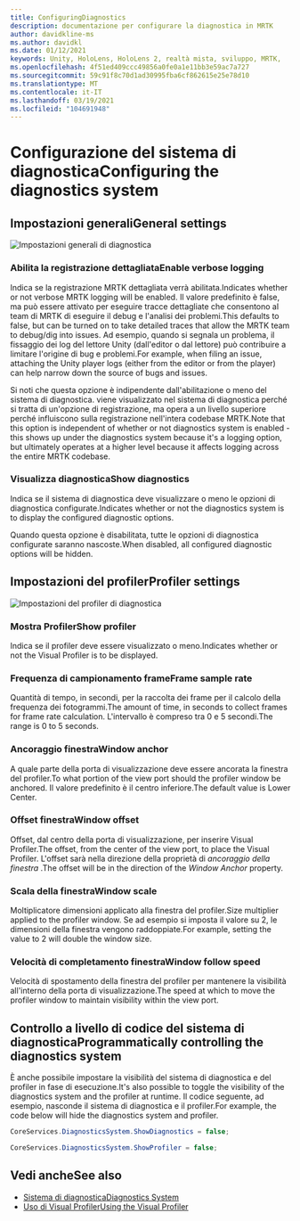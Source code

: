 ```yaml
---
title: ConfiguringDiagnostics
description: documentazione per configurare la diagnostica in MRTK
author: davidkline-ms
ms.author: davidkl
ms.date: 01/12/2021
keywords: Unity, HoloLens, HoloLens 2, realtà mista, sviluppo, MRTK,
ms.openlocfilehash: 4f51ed409ccc49856a0fe0a1e11bb3e59ac7a727
ms.sourcegitcommit: 59c91f8c70d1ad30995fba6cf862615e25e78d10
ms.translationtype: MT
ms.contentlocale: it-IT
ms.lasthandoff: 03/19/2021
ms.locfileid: "104691948"
---
```

# <a name="configuring-the-diagnostics-system"></a><span data-ttu-id="58352-104">Configurazione del sistema di diagnostica</span><span class="sxs-lookup"><span data-stu-id="58352-104">Configuring the diagnostics system</span></span>

## <a name="general-settings"></a><span data-ttu-id="58352-105">Impostazioni generali</span><span class="sxs-lookup"><span data-stu-id="58352-105">General settings</span></span>

![Impostazioni generali di diagnostica](../Images/Diagnostics/DiagnosticsGeneralSettings.png)

### <a name="enable-verbose-logging"></a><span data-ttu-id="58352-107">Abilita la registrazione dettagliata</span><span class="sxs-lookup"><span data-stu-id="58352-107">Enable verbose logging</span></span>

<span data-ttu-id="58352-108">Indica se la registrazione MRTK dettagliata verrà abilitata.</span><span class="sxs-lookup"><span data-stu-id="58352-108">Indicates whether or not verbose MRTK logging will be enabled.</span></span> <span data-ttu-id="58352-109">Il valore predefinito è false, ma può essere attivato per eseguire tracce dettagliate che consentono al team di MRTK di eseguire il debug e l'analisi dei problemi.</span><span class="sxs-lookup"><span data-stu-id="58352-109">This defaults to false, but can be turned on to take detailed traces that allow the MRTK team to debug/dig into issues.</span></span> <span data-ttu-id="58352-110">Ad esempio, quando si segnala un problema, il fissaggio dei log del lettore Unity (dall'editor o dal lettore) può contribuire a limitare l'origine di bug e problemi.</span><span class="sxs-lookup"><span data-stu-id="58352-110">For example, when filing an issue, attaching the Unity player logs (either from the editor or from the player) can help narrow down the source of bugs and issues.</span></span>

<span data-ttu-id="58352-111">Si noti che questa opzione è indipendente dall'abilitazione o meno del sistema di diagnostica. viene visualizzato nel sistema di diagnostica perché si tratta di un'opzione di registrazione, ma opera a un livello superiore perché influiscono sulla registrazione nell'intera codebase MRTK.</span><span class="sxs-lookup"><span data-stu-id="58352-111">Note that this option is independent of whether or not diagnostics system is enabled - this shows up under the diagnostics system because it's a logging option, but ultimately operates at a higher level because it affects logging across the entire MRTK codebase.</span></span>

### <a name="show-diagnostics"></a><span data-ttu-id="58352-112">Visualizza diagnostica</span><span class="sxs-lookup"><span data-stu-id="58352-112">Show diagnostics</span></span>

<span data-ttu-id="58352-113">Indica se il sistema di diagnostica deve visualizzare o meno le opzioni di diagnostica configurate.</span><span class="sxs-lookup"><span data-stu-id="58352-113">Indicates whether or not the diagnostics system is to display the configured diagnostic options.</span></span>

<span data-ttu-id="58352-114">Quando questa opzione è disabilitata, tutte le opzioni di diagnostica configurate saranno nascoste.</span><span class="sxs-lookup"><span data-stu-id="58352-114">When disabled, all configured diagnostic options will be hidden.</span></span>

## <a name="profiler-settings"></a><span data-ttu-id="58352-115">Impostazioni del profiler</span><span class="sxs-lookup"><span data-stu-id="58352-115">Profiler settings</span></span>

![Impostazioni del profiler di diagnostica](../Images/Diagnostics/DiagnosticsProfilerSettings.png)

### <a name="show-profiler"></a><span data-ttu-id="58352-117">Mostra Profiler</span><span class="sxs-lookup"><span data-stu-id="58352-117">Show profiler</span></span>

<span data-ttu-id="58352-118">Indica se il profiler deve essere visualizzato o meno.</span><span class="sxs-lookup"><span data-stu-id="58352-118">Indicates whether or not the Visual Profiler is to be displayed.</span></span>

### <a name="frame-sample-rate"></a><span data-ttu-id="58352-119">Frequenza di campionamento frame</span><span class="sxs-lookup"><span data-stu-id="58352-119">Frame sample rate</span></span>

<span data-ttu-id="58352-120">Quantità di tempo, in secondi, per la raccolta dei frame per il calcolo della frequenza dei fotogrammi.</span><span class="sxs-lookup"><span data-stu-id="58352-120">The amount of time, in seconds to collect frames for frame rate calculation.</span></span> <span data-ttu-id="58352-121">L'intervallo è compreso tra 0 e 5 secondi.</span><span class="sxs-lookup"><span data-stu-id="58352-121">The range is 0 to 5 seconds.</span></span>

### <a name="window-anchor"></a><span data-ttu-id="58352-122">Ancoraggio finestra</span><span class="sxs-lookup"><span data-stu-id="58352-122">Window anchor</span></span>

<span data-ttu-id="58352-123">A quale parte della porta di visualizzazione deve essere ancorata la finestra del profiler.</span><span class="sxs-lookup"><span data-stu-id="58352-123">To what portion of the view port should the profiler window be anchored.</span></span> <span data-ttu-id="58352-124">Il valore predefinito è il centro inferiore.</span><span class="sxs-lookup"><span data-stu-id="58352-124">The default value is Lower Center.</span></span>

### <a name="window-offset"></a><span data-ttu-id="58352-125">Offset finestra</span><span class="sxs-lookup"><span data-stu-id="58352-125">Window offset</span></span>

<span data-ttu-id="58352-126">Offset, dal centro della porta di visualizzazione, per inserire Visual Profiler.</span><span class="sxs-lookup"><span data-stu-id="58352-126">The offset, from the center of the view port, to place the Visual Profiler.</span></span> <span data-ttu-id="58352-127">L'offset sarà nella direzione della proprietà di *ancoraggio della finestra* .</span><span class="sxs-lookup"><span data-stu-id="58352-127">The offset will be in the direction of the *Window Anchor* property.</span></span>

### <a name="window-scale"></a><span data-ttu-id="58352-128">Scala della finestra</span><span class="sxs-lookup"><span data-stu-id="58352-128">Window scale</span></span>

<span data-ttu-id="58352-129">Moltiplicatore dimensioni applicato alla finestra del profiler.</span><span class="sxs-lookup"><span data-stu-id="58352-129">Size multiplier applied to the profiler window.</span></span> <span data-ttu-id="58352-130">Se ad esempio si imposta il valore su 2, le dimensioni della finestra vengono raddoppiate.</span><span class="sxs-lookup"><span data-stu-id="58352-130">For example, setting the value to 2 will double the window size.</span></span>

### <a name="window-follow-speed"></a><span data-ttu-id="58352-131">Velocità di completamento finestra</span><span class="sxs-lookup"><span data-stu-id="58352-131">Window follow speed</span></span>

<span data-ttu-id="58352-132">Velocità di spostamento della finestra del profiler per mantenere la visibilità all'interno della porta di visualizzazione.</span><span class="sxs-lookup"><span data-stu-id="58352-132">The speed at which to move the profiler window to maintain visibility within the view port.</span></span>

## <a name="programmatically-controlling-the-diagnostics-system"></a><span data-ttu-id="58352-133">Controllo a livello di codice del sistema di diagnostica</span><span class="sxs-lookup"><span data-stu-id="58352-133">Programmatically controlling the diagnostics system</span></span>

<span data-ttu-id="58352-134">È anche possibile impostare la visibilità del sistema di diagnostica e del profiler in fase di esecuzione.</span><span class="sxs-lookup"><span data-stu-id="58352-134">It's also possible to toggle the visibility of the diagnostics system and the profiler at runtime.</span></span> <span data-ttu-id="58352-135">Il codice seguente, ad esempio, nasconde il sistema di diagnostica e il profiler.</span><span class="sxs-lookup"><span data-stu-id="58352-135">For example, the code below will hide the diagnostics system and profiler.</span></span>

```c#
CoreServices.DiagnosticsSystem.ShowDiagnostics = false;

CoreServices.DiagnosticsSystem.ShowProfiler = false;
```

## <a name="see-also"></a><span data-ttu-id="58352-136">Vedi anche</span><span class="sxs-lookup"><span data-stu-id="58352-136">See also</span></span>

- [<span data-ttu-id="58352-137">Sistema di diagnostica</span><span class="sxs-lookup"><span data-stu-id="58352-137">Diagnostics System</span></span>](DiagnosticsSystemGettingStarted.md)
- [<span data-ttu-id="58352-138">Uso di Visual Profiler</span><span class="sxs-lookup"><span data-stu-id="58352-138">Using the Visual Profiler</span></span>](UsingVisualProfiler.md)
